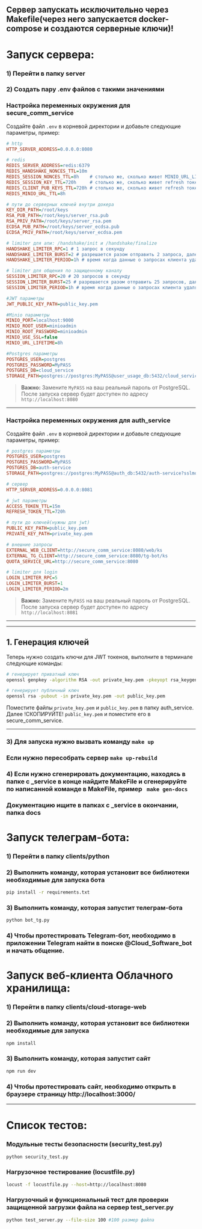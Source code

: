 ## Сервер запускать исключительно через Makefile(через него запускается docker-compose и создаются серверные ключи)!
# Запуск сервера:
### 1) Перейти в папку server
### 2) Создать пару .env файлов с такими значениями

### Настройка переменных окружения для secure_comm_service
Создайте файл `.env` в корневой директории и добавьте следующие параметры, пример:

```ini
# http
HTTP_SERVER_ADDRESS=0.0.0.0:8080

# redis
REDIS_SERVER_ADDRESS=redis:6379
REDIS_HANDSHAKE_NONCES_TTL=10m
REDIS_SESSION_NONCES_TTL=8h    # столько же, сколько живет MINIO_URL_LIFETIME
REDIS_SESSION_KEY_TTL=720h     # столько же, сколько живет refresh токен
REDIS_CLIENT_PUB_KEYS_TTL=720h # столько же, сколько живет refresh токен
REDIS_MINIO_URL_TTL=8h

# пути до серверных ключей внутри докера
KEY_DIR_PATH=/root/keys
RSA_PUB_PATH=/root/keys/server_rsa.pub
RSA_PRIV_PATH=/root/keys/server_rsa.pem
ECDSA_PUB_PATH=/root/keys/server_ecdsa.pub
ECDSA_PRIV_PATH=/root/keys/server_ecdsa.pem

# limiter для апи: /handshake/init и /handshake/finalize 
HANDSHAKE_LIMITER_RPC=1 # 1 запрос в секунду
HANDSHAKE_LIMITER_BURST=2 # разрешается разом отправить 2 запроса, далее будет ограничение сверху(LIMITER_RPC=1)
HANDSHAKE_LIMITER_PERIOD=1h # время когда данные о запросах клиента удалятся

# limiter для общения по защищенному каналу 
SESSION_LIMITER_RPC=20 # 20 запросов в секунду
SESSION_LIMITER_BURST=25 # разрешается разом отправить 25 запросов, далее будет ограничение сверху(LIMITER_RPC=5)
SESSION_LIMITER_PERIOD=1h # время когда данные о запросах клиента удалятся

#JWT параметры
JWT_PUBLIC_KEY_PATH=public_key.pem

#Minio параметры
MINIO_PORT=localhost:9000
MINIO_ROOT_USER=minioadmin
MINIO_ROOT_PASSWORD=minioadmin
MINIO_USE_SSL=false
MINIO_URL_LIFETIME=8h

#Postgres параметры
POSTGRES_USER=postgres
POSTGRES_PASSWORD=MyPASS
POSTGRES_DB=cloud_service
STORAGE_PATH=postgres://postgres:MyPASS@user_usage_db:5432/cloud_service?sslmode=disable
```
> **Важно:** Замените `MyPASS` на ваш реальный пароль от PostgreSQL.
> После запуска сервер будет доступен по адресу `http://localhost:8080`

---

### Настройка переменных окружения для auth_service
Создайте файл `.env` в корневой директории и добавьте следующие параметры, пример:

```ini
# postgres параметры
POSTGRES_USER=postgres
POSTGRES_PASSWORD=MyPASS
POSTGRES_DB=auth-service
STORAGE_PATH=postgres://postgres:MyPASS@auth_db:5432/auth-service?sslmode=disable

# сервер
HTTP_SERVER_ADDRESS=0.0.0.0:8081

# jwt параметры
ACCESS_TOKEN_TTL=15m
REFRESH_TOKEN_TTL=720h

# пути до ключей(нужны для jwt)
PUBLIC_KEY_PATH=public_key.pem
PRIVATE_KEY_PATH=private_key.pem

# внешние запросы
EXTERNAL_WEB_CLIENT=http://secure_comm_service:8080/web/ks
EXTERNAL_TG_CLIENT=http://secure_comm_service:8080/tg-bot/ks
QUOTA_SERVICE_URL=http://secure_comm_service:8080

# limiter для login
LOGIN_LIMITER_RPC=5
LOGIN_LIMITER_BURST=1
LOGIN_LIMITER_PERIOD=2m
```
> **Важно:** Замените `MyPASS` на ваш реальный пароль от PostgreSQL.
> После запуска сервер будет доступен по адресу `http://localhost:8081`

---

---

## 1. Генерация ключей

Теперь нужно создать ключи для JWT токенов, выполните в терминале следующие команды:

```bash
# генерирует приватный ключ
openssl genpkey -algorithm RSA -out private_key.pem -pkeyopt rsa_keygen_bits:2048

# генерирует публичный ключ
openssl rsa -pubout -in private_key.pem -out public_key.pem
```

Поместите файлы `private_key.pem` и `public_key.pem` в папку auth_service. Далее !СКОПИРУЙТЕ! `public_key.pem` и поместите его в secure_comm_service.

---


### 3) Для запуска нужно вызвать команду ``` make up ```
### Если нужно пересобрать сервер ``` make up-rebuild ```

### 4) Если нужно сгенерировать документацию, находясь в папке с _service в конце найдите MakeFile и сгенерируйте по написанной команде в MakeFile, пример ``` make gen-docs``` 
### Документацию ищите в папках с _service в окончании, папка docs

# Запуск телеграм-бота:
### 1) Перейти в папку clients/python
### 2) Выполнить команду, которая установит все библиотеки необходимые для запуска бота
```bash
pip install -r requirements.txt
```
### 3) Выполнить команду, которая запустит телеграм-бота
```bash
python bot_tg.py
```
### 4) Чтобы протестировать Telegram-бот, необходимо в приложении Telegram найти в поиске @Cloud_Software_bot и начать общение.

# Запуск веб-клиента Облачного хранилища:
### 1) Перейти в папку clients/cloud-storage-web
### 2) Выполнить команду, которая установит все библиотеки необходимые для запуска 
```bash
npm install
```
### 3) Выполнить команду, которая запустит сайт
```bash
npm run dev
```
### 4) Чтобы протестировать сайт, необходимо открыть в браузере страницу http://localhost:3000/
---

# Список тестов:
### Модульные тесты безопасности (security_test.py)
```bash
python security_test.py
```
### Нагрузочное тестирование (locustfile.py)
```bash
locust -f locustfile.py --host=http://localhost:8080
```
### Нагрузочный и функциональный тест для проверки защищенной загрузки файла на сервер test_server.py
```bash
python test_server.py --file-size 100 #100 размер файла
```
